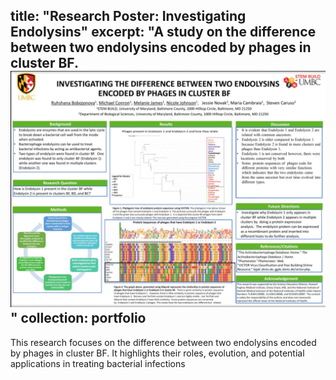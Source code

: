 title: "Research Poster: Investigating Endolysins"
excerpt: "A study on the difference between two endolysins encoded by phages in cluster BF.<br><img src='/images/endolysin-1.png' alt='Research Poster: Investigating Endolysins'>"
collection: portfolio
---

This research focuses on the difference between two endolysins encoded by phages in cluster BF. It highlights their roles, evolution, and potential applications in treating bacterial infections

